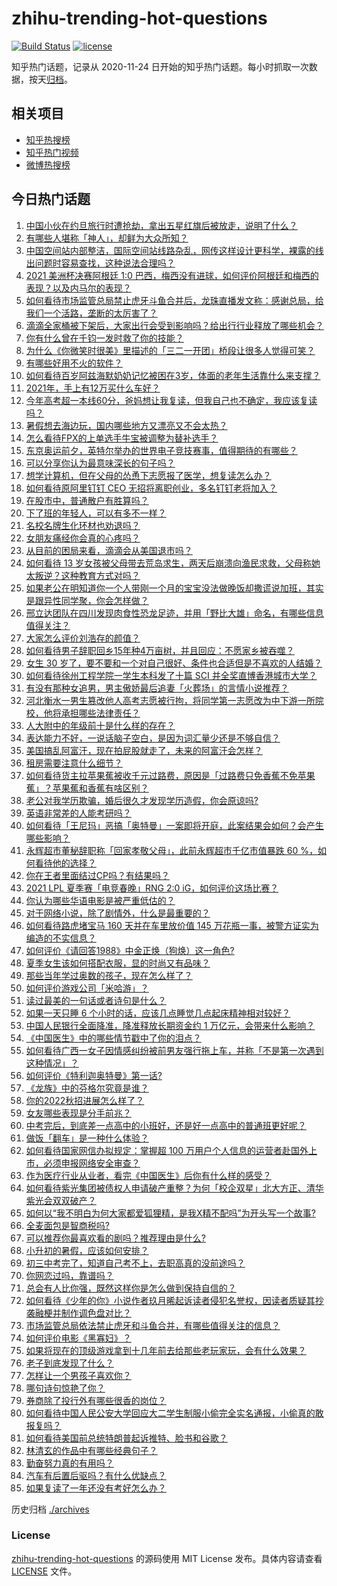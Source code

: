 # zhihu-trending-hot-questions

[![Build Status](https://github.com/justjavac/zhihu-trending-hot-questions/workflows/ci/badge.svg?branch=master)](https://github.com/justjavac/zhihu-trending-hot-questions/actions)
[![license](https://img.shields.io/github/license/justjavac/zhihu-trending-hot-questions)](https://github.com/justjavac/zhihu-trending-hot-questions/blob/master/LICENSE)

知乎热门话题，记录从 2020-11-24 日开始的知乎热门话题。每小时抓取一次数据，按天[归档](./archives)。

## 相关项目

- [知乎热搜榜](https://github.com/justjavac/zhihu-trending-top-search)
- [知乎热门视频](https://github.com/justjavac/zhihu-trending-hot-video)
- [微博热搜榜](https://github.com/justjavac/weibo-trending-hot-search)

## 今日热门话题

<!-- BEGIN -->
<!-- 最后更新时间 Sun Jul 11 2021 14:01:52 GMT+0800 (China Standard Time) -->

1. [中国小伙在约旦旅行时遭抢劫，拿出五星红旗后被放走，说明了什么？](https://www.zhihu.com/question/471187170)
2. [有哪些人堪称「神人」，却鲜为大众所知？](https://www.zhihu.com/question/39408533)
3. [中国空间站内部整洁，国际空间站线路杂乱，网传这样设计更科学，裸露的线出问题时容易查找，这种说法合理吗？](https://www.zhihu.com/question/471342963)
4. [2021 美洲杯决赛阿根廷 1:0
   巴西，梅西没有进球，如何评价阿根廷和梅西的表现？以及内马尔的表现？](https://www.zhihu.com/question/471501767)
5. [如何看待市场监管总局禁止虎牙斗鱼合并后，龙珠直播发文称：感谢总局，给我们一个活路，垄断的太厉害了？](https://www.zhihu.com/question/471401960)
6. [滴滴全家桶被下架后，大家出行会受到影响吗？给出行行业释放了哪些机会？](https://www.zhihu.com/question/471243027)
7. [你有什么曾在千钧一发时救了你的技能？](https://www.zhihu.com/question/60715942)
8. [为什么《你微笑时很美》里描述的「三二一开团」桥段让很多人觉得可笑？](https://www.zhihu.com/question/469079924)
9. [有哪些好用不火的软件？](https://www.zhihu.com/question/310110592)
10. [如何看待百岁阿兹海默奶奶记忆被困在3岁，体面的老年生活靠什么来支撑？](https://www.zhihu.com/question/471164232)
11. [2021年，手上有12万买什么车好？](https://www.zhihu.com/question/453534204)
12. [今年高考超一本线60分，爸妈想让我复读，但我自己也不确定，我应该复读吗？](https://www.zhihu.com/question/470979430)
13. [暑假想去海边玩，国内哪些地方又漂亮又不会太热？](https://www.zhihu.com/question/464266147)
14. [怎么看待FPX的上单选手牛宝被调整为替补选手？](https://www.zhihu.com/question/471058719)
15. [东京奥运前夕，英特尔举办的世界电子竞技赛事，值得期待的有哪些？](https://www.zhihu.com/question/471064617)
16. [可以分享你认为最意味深长的句子吗？](https://www.zhihu.com/question/455777176)
17. [想学计算机，但在父母的怂恿下志愿报了医学，想复读怎么办？](https://www.zhihu.com/question/470621971)
18. [如何看待原阿里钉钉 CEO 无招将离职创业，多名钉钉老将加入？](https://www.zhihu.com/question/471179922)
19. [在股市中，普通散户有胜算吗？](https://www.zhihu.com/question/462749796)
20. [下了班的年轻人，可以有多不一样？](https://www.zhihu.com/question/471089114)
21. [名校名牌生化环材也劝退吗？](https://www.zhihu.com/question/401708377)
22. [女朋友痛经你会真的心疼吗？](https://www.zhihu.com/question/392000371)
23. [从目前的困局来看，滴滴会从美国退市吗？](https://www.zhihu.com/question/470069077)
24. [如何看待 13
    岁女孩被父母带去荒岛求生，两天后崩溃向渔民求救，父母称她太叛逆？这种教育方式对吗？](https://www.zhihu.com/question/471233105)
25. [如果老公在明知道你一个人带刚一个月的宝宝没法做晚饭却撒谎说加班，其实是跟异性同学聚，你会怎样做？](https://www.zhihu.com/question/470868422)
26. [邢立达团队在四川发现肉食性恐龙足迹，并用「野比大雄」命名，有哪些信息值得关注？](https://www.zhihu.com/question/470470078)
27. [大家怎么评价刘浩存的颜值？](https://www.zhihu.com/question/415082238)
28. [如何看待男子辞职回乡15年种4万亩树，并且回应：不愿家乡被吞噬？](https://www.zhihu.com/question/471104371)
29. [女生 30
    岁了，要不要和一个对自己很好、条件也合适但是不喜欢的人结婚？](https://www.zhihu.com/question/463821091)
30. [如何看待徐州工程学院一学生本科发了十篇 SCI
    并全奖直博香港城市大学？](https://www.zhihu.com/question/470726101)
31. [有没有那种女追男，男主傲娇最后追妻「火葬场」的言情小说推荐？](https://www.zhihu.com/question/319718396)
32. [河北衡水一男生篡改他人高考志愿被行拘，将同学第一志愿改为中下游一所院校，他将承担哪些法律责任？](https://www.zhihu.com/question/471217744)
33. [人大附中的年级前十是什么样的存在？](https://www.zhihu.com/question/322801940)
34. [表达能力不好，一说话脑子空白，是因为词汇量少还是不够自信？](https://www.zhihu.com/question/442551957)
35. [美国搞乱阿富汗，现在拍屁股就走了，未来的阿富汗会怎样？](https://www.zhihu.com/question/470254637)
36. [租房需要注意什么细节？](https://www.zhihu.com/question/273614571)
37. [如何看待货主拉苹果蕉被收千元过路费，原因是「过路费只免香蕉不免苹果蕉」？苹果蕉和香蕉有啥区别？](https://www.zhihu.com/question/471137088)
38. [老公对我学历欺骗，婚后很久才发现学历造假，你会原谅吗?](https://www.zhihu.com/question/347657075)
39. [英语非常差的人能考研吗？](https://www.zhihu.com/question/318807239)
40. [如何看待「王尼玛」恶搞「奥特曼」一案即将开庭，此案结果会如何？会产生哪些影响？](https://www.zhihu.com/question/471109088)
41. [永辉超市董秘辞职称「回家孝敬父母」，此前永辉超市千亿市值暴跌 60
    %，如何看待他的选择？](https://www.zhihu.com/question/470636516)
42. [你在王者里面结过CP吗？有结果吗？](https://www.zhihu.com/question/470353786)
43. [2021 LPL 夏季赛「电竞春晚」RNG 2:0
    iG，如何评价这场比赛？](https://www.zhihu.com/question/471400409)
44. [你认为哪些华语电影是被严重低估的？](https://www.zhihu.com/question/20826845)
45. [对于网络小说，除了剧情外，什么是最重要的？](https://www.zhihu.com/question/471258652)
46. [如何看待路虎堵宝马 160 天并在车里放价值 145
    万花瓶一事，被警方证实为编造的不实信息？](https://www.zhihu.com/question/471180914)
47. [如何评价《请回答1988》中金正焕（狗焕）这一角色?](https://www.zhihu.com/question/41217427)
48. [夏季女生该如何搭配衣服，显的时尚又有品味？](https://www.zhihu.com/question/23828047)
49. [那些当年学过奥数的孩子，现在怎么样了？](https://www.zhihu.com/question/370029426)
50. [如何评价游戏公司「米哈游」？](https://www.zhihu.com/question/340486479)
51. [读过最美的一句话或者诗句是什么？](https://www.zhihu.com/question/455795683)
52. [如果一天只睡 6 个小时的话，应该几点睡觉几点起床精神相对较好？](https://www.zhihu.com/question/311297911)
53. [中国人民银行全面降准，降准释放长期资金约 1
    万亿元，会带来什么影响？](https://www.zhihu.com/question/471181275)
54. [《中国医生》中的哪些情节戳中了你的泪点？](https://www.zhihu.com/question/469045633)
55. [如何看待广西一女子因情感纠纷被前男友强行拖上车，并称「不是第一次遇到这种情况」？](https://www.zhihu.com/question/471250926)
56. [如何评价《特利迦奥特曼》第一话?](https://www.zhihu.com/question/471283489)
57. [《龙族》中的芬格尔究竟是谁？](https://www.zhihu.com/question/376618363)
58. [你的2022秋招进展怎么样了？](https://www.zhihu.com/question/351714717)
59. [女友哪些表现是分手前兆？](https://www.zhihu.com/question/22048640)
60. [中考完后，到底差一点高中的小班好，还是好一点高中的普通班更好呢？](https://www.zhihu.com/question/469575580)
61. [做饭「翻车」是一种什么体验？](https://www.zhihu.com/question/470377393)
62. [如何看待国家网信办拟规定：掌握超 100
    万用户个人信息的运营者赴国外上市，必须申报网络安全审查？](https://www.zhihu.com/question/471329744)
63. [作为医疗行业从业者，看完《中国医生》后你有什么样的感受？](https://www.zhihu.com/question/470653790)
64. [如何看待紫光集团被债权人申请破产重整？为何「校企双星」北大方正、清华紫光会双双破产？](https://www.zhihu.com/question/471196965)
65. [如何以“我不明白为何大家都爱狐狸精，是我X精不配吗”为开头写一个故事?](https://www.zhihu.com/question/443816329)
66. [全麦面包是智商税吗?](https://www.zhihu.com/question/416804902)
67. [可以推荐你最喜欢看的剧吗？推荐理由是什么?](https://www.zhihu.com/question/464331236)
68. [小升初的暑假，应该如何安排？](https://www.zhihu.com/question/327830878)
69. [初三中考完了，知道自己考不上，去职高真的没前途吗？](https://www.zhihu.com/question/466996886)
70. [你网恋过吗，靠谱吗？](https://www.zhihu.com/question/421752142)
71. [总会有人比你强，既然这样你是怎么做到保持自信的？](https://www.zhihu.com/question/471063677)
72. [如何看待《少年的你》小说作者玖月晞起诉读者侵犯名誉权，因读者质疑其抄袭融梗并制作调色盘对比？](https://www.zhihu.com/question/471263769)
73. [市场监管总局依法禁止虎牙和斗鱼合并，有哪些值得关注的信息？](https://www.zhihu.com/question/471300814)
74. [如何评价电影《黑寡妇》？](https://www.zhihu.com/question/276793168)
75. [如果将现在的顶级游戏拿到十几年前去给那些老玩家玩，会有什么效果？](https://www.zhihu.com/question/35597444)
76. [老子到底发现了什么？](https://www.zhihu.com/question/313095458)
77. [怎样让一个男孩子喜欢你？](https://www.zhihu.com/question/22305818)
78. [哪句诗句惊艳了你？](https://www.zhihu.com/question/460710906)
79. [券商除了投行外有哪些很香的岗位？](https://www.zhihu.com/question/468335924)
80. [如何看待中国人民公安大学回应大二学生制服小偷完全实名通报，小偷真的敢报复吗？](https://www.zhihu.com/question/470651207)
81. [如何看待美国前总统特朗普起诉推特、脸书和谷歌？](https://www.zhihu.com/question/470829116)
82. [林清玄的作品中有哪些经典句子？](https://www.zhihu.com/question/382660986)
83. [勤奋努力真的有用吗？](https://www.zhihu.com/question/464060264)
84. [汽车有后置后驱吗？有什么优缺点？](https://www.zhihu.com/question/451373523)
85. [如果复读了一年还没有考好怎么办？](https://www.zhihu.com/question/467981639)

<!-- END -->

历史归档 [./archives](./archives)

### License

[zhihu-trending-hot-questions](https://github.com/justjavac/zhihu-trending-hot-questions)
的源码使用 MIT License 发布。具体内容请查看 [LICENSE](./LICENSE) 文件。
